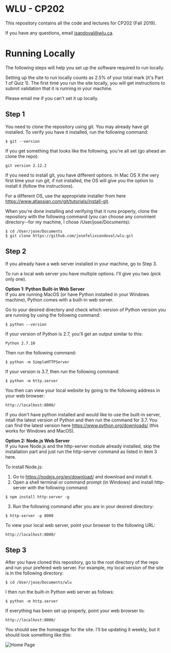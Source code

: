 # WLU - CP202
This repository contains all the code and lectures for CP202 (Fall 2019).

If you have any questions, email jsandoval@wlu.ca.

# Running Locally
The following steps will help you set up the software required to run locally. 

Setting up the site to run locally counts as 2.5% of your total mark (it's Part 1 of Quiz 1). The first time you run the site locally, you will get instructions to submit validation that it is running in your machine.

Please email me if you can't set it up locally.

## Step 1

You need to clone the repository using git. You may already have git installed. To verify you have it installed, run the following command:
```
$ git --version
```

If you get something that looks like the following, you're all set (go ahead an clone the repo):
```
git version 2.12.2
```

If you need to install git, you have different options. In Mac OS X the very first time your run git, if not installed, the OS will give you the option to install it (follow the instructions).

For a different OS, use the appropriate installer from here https://www.atlassian.com/git/tutorials/install-git.

When you're done installing and verifying that it runs properly, clone the repository with the following command (you can choose any convinient directory--for my machine, I chose /User/jose/Documents):

```
$ cd /User/jose/Documents
$ git clone https://github.com/josefelixsandoval/wlu.git
```

## Step 2
If you already have a web server installed in your machine, go to Step 3.

To run a local web server you have multiple options. I'll give you two (pick only one).

**Option 1: Python Built-in Web Server**\
If you are running MacOS (or have Python installed in your Windows machine), Python comes with a built-in web server.

Go to your desired directory and check which version of Python version you are running by using the following command:

```
$ python --version
```

If your version of Python is 2.7, you'll get an output similar to this:

```
Python 2.7.10
```

Then run the following command:

```
$ python -m SimpleHTTPServer
```

If your version is 3.7, then run the following command:

```
$ python -m http.server
```

You then can view your local website by going to the following address in your web browser:

```
http://localhost:8000/
```

If you don't have python installed and would like to use the built-in server, intall the latest version of Python and then run the command for 3.7. You can find the latest version here https://www.python.org/downloads/ (this works for Windows and MacOS).

**Option 2: Node.js Web Server**\
If you have Node.js and the http-server module already installed, skip the installation part and just run the http-server command as listed in item 3 here.

To install Node.js:

1. Go to https://nodejs.org/en/download/ and download and install it.
2. Open a shell terminal or command prompt (in Windows) and install http-server with the following command:

```
$ npm install http-server -g
```

3. Run the following command after you are in your desired directory:

```
$ http-server -p 8000
```

To view your local web server, point your browser to the following URL:

```
http://localhost:8000/
```

## Step 3
After you have cloned this repository, go to the root directory of the repo and run your prefered web server. For example, my local version of the site is in the following directory:

```
$ cd /User/jose/Documents/wlu
```

I then run the built-in Python web server as follows:

```
$ python -m http.server
```

If everything has been set up properly, point your web browser to:

```
http://localhost:8000/
```

You should see the homepage for the site. I'll be updating it weekly, but it should look something like this:

![Home Page](http://wlu-cp202.appspot.com/img/homepage.png)
